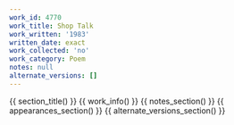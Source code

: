 ```yaml
---
work_id: 4770
work_title: Shop Talk
work_written: '1983'
written_date: exact
work_collected: 'no'
work_category: Poem
notes: null
alternate_versions: []
---
```


{{ section_title() }}
{{ work_info() }}
{{ notes_section() }}
{{ appearances_section() }}
{{ alternate_versions_section() }}